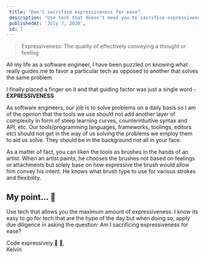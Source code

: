 ```yaml
---
 title: "Don't sacrifice expressiveness for ease"
 description: "Use tech that doesn't need you to sacrifice expressiveness for ease"
 publishedAt: 'July 7, 2020',
 id: 1
---
```


> Expressiveness: The quality of effectively conveying a thought or feeling

All my life as a software engineer, I have been puzzled on knowing what really guides me to favor a particular tech as opposed to another that solves the same problem.

I finally placed a finger on it and that guiding factor was just a single word - **EXPRESSIVENESS**

As software engineers, our job is to solve problems on a daily basis so I am of the opinion that the tools we use should not add another layer of complexity in form of steep learning curves, counterintuitive syntax and API, etc. Our tools(programming languages, frameworks, toolings, editors etc) should not get in the way of us solving the problems we employ them to aid us solve. They should be in the background not all in your face.

As a matter of fact, you can liken the tools as brushes in the hands of an artist. When an artist paints, he chooses the brushes not based on feelings or attachments but solely base on how expressive the brush would allow him convey his intent. He knows what brush type to use for various strokes and flexibility.

## My point... 📌
Use tech that allows you the maximum amount of expressiveness. I know its easy to go for tech that are the hype of the day but when doing so, apply due diligence in asking the question: Am I sacrificing expressiveness for ease?

Code expressively 🚀 🚀, <br /> Kelvin